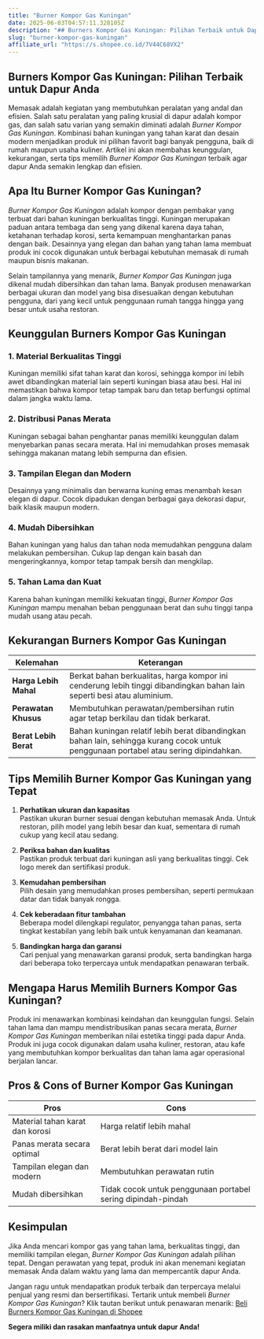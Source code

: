 ```yaml
---
title: "Burner Kompor Gas Kuningan"
date: 2025-06-03T04:57:11.328105Z
description: "## Burners Kompor Gas Kuningan: Pilihan Terbaik untuk Dapur Anda..."
slug: "burner-kompor-gas-kuningan"
affiliate_url: "https://s.shopee.co.id/7V44C68VX2"
---
```

## Burners Kompor Gas Kuningan: Pilihan Terbaik untuk Dapur Anda

Memasak adalah kegiatan yang membutuhkan peralatan yang andal dan efisien. Salah satu peralatan yang paling krusial di dapur adalah kompor gas, dan salah satu varian yang semakin diminati adalah *Burner Kompor Gas Kuningan*. Kombinasi bahan kuningan yang tahan karat dan desain modern menjadikan produk ini pilihan favorit bagi banyak pengguna, baik di rumah maupun usaha kuliner. Artikel ini akan membahas keunggulan, kekurangan, serta tips memilih *Burner Kompor Gas Kuningan* terbaik agar dapur Anda semakin lengkap dan efisien.

## Apa Itu Burner Kompor Gas Kuningan?

*Burner Kompor Gas Kuningan* adalah kompor dengan pembakar yang terbuat dari bahan kuningan berkualitas tinggi. Kuningan merupakan paduan antara tembaga dan seng yang dikenal karena daya tahan, ketahanan terhadap korosi, serta kemampuan menghantarkan panas dengan baik. Desainnya yang elegan dan bahan yang tahan lama membuat produk ini cocok digunakan untuk berbagai kebutuhan memasak di rumah maupun bisnis makanan.

Selain tampilannya yang menarik, *Burner Kompor Gas Kuningan* juga dikenal mudah dibersihkan dan tahan lama. Banyak produsen menawarkan berbagai ukuran dan model yang bisa disesuaikan dengan kebutuhan pengguna, dari yang kecil untuk penggunaan rumah tangga hingga yang besar untuk usaha restoran.

## Keunggulan Burners Kompor Gas Kuningan

### 1. Material Berkualitas Tinggi

Kuningan memiliki sifat tahan karat dan korosi, sehingga kompor ini lebih awet dibandingkan material lain seperti kuningan biasa atau besi. Hal ini memastikan bahwa kompor tetap tampak baru dan tetap berfungsi optimal dalam jangka waktu lama.

### 2. Distribusi Panas Merata

Kuningan sebagai bahan penghantar panas memiliki keunggulan dalam menyebarkan panas secara merata. Hal ini memudahkan proses memasak sehingga makanan matang lebih sempurna dan efisien.

### 3. Tampilan Elegan dan Modern

Desainnya yang minimalis dan berwarna kuning emas menambah kesan elegan di dapur. Cocok dipadukan dengan berbagai gaya dekorasi dapur, baik klasik maupun modern.

### 4. Mudah Dibersihkan

Bahan kuningan yang halus dan tahan noda memudahkan pengguna dalam melakukan pembersihan. Cukup lap dengan kain basah dan mengeringkannya, kompor tetap tampak bersih dan mengkilap.

### 5. Tahan Lama dan Kuat

Karena bahan kuningan memiliki kekuatan tinggi, *Burner Kompor Gas Kuningan* mampu menahan beban penggunaan berat dan suhu tinggi tanpa mudah usang atau pecah.

## Kekurangan Burners Kompor Gas Kuningan

| **Kelemahan** | **Keterangan** |
|----------------|----------------|
| **Harga Lebih Mahal** | Berkat bahan berkualitas, harga kompor ini cenderung lebih tinggi dibandingkan bahan lain seperti besi atau aluminium. |
| **Perawatan Khusus** | Membutuhkan perawatan/pembersihan rutin agar tetap berkilau dan tidak berkarat. |
| **Berat Lebih Berat** | Bahan kuningan relatif lebih berat dibandingkan bahan lain, sehingga kurang cocok untuk penggunaan portabel atau sering dipindahkan. |

## Tips Memilih Burner Kompor Gas Kuningan yang Tepat

1. **Perhatikan ukuran dan kapasitas**  
Pastikan ukuran burner sesuai dengan kebutuhan memasak Anda. Untuk restoran, pilih model yang lebih besar dan kuat, sementara di rumah cukup yang kecil atau sedang.

2. **Periksa bahan dan kualitas**  
Pastikan produk terbuat dari kuningan asli yang berkualitas tinggi. Cek logo merek dan sertifikasi produk.

3. **Kemudahan pembersihan**  
Pilih desain yang memudahkan proses pembersihan, seperti permukaan datar dan tidak banyak rongga.

4. **Cek keberadaan fitur tambahan**  
Beberapa model dilengkapi regulator, penyangga tahan panas, serta tingkat kestabilan yang lebih baik untuk kenyamanan dan keamanan.

5. **Bandingkan harga dan garansi**  
Cari penjual yang menawarkan garansi produk, serta bandingkan harga dari beberapa toko terpercaya untuk mendapatkan penawaran terbaik.

## Mengapa Harus Memilih Burners Kompor Gas Kuningan?

Produk ini menawarkan kombinasi keindahan dan keunggulan fungsi. Selain tahan lama dan mampu mendistribusikan panas secara merata, *Burner Kompor Gas Kuningan* memberikan nilai estetika tinggi pada dapur Anda. Produk ini juga cocok digunakan dalam usaha kuliner, restoran, atau kafe yang membutuhkan kompor berkualitas dan tahan lama agar operasional berjalan lancar.

## Pros & Cons of Burner Kompor Gas Kuningan

| **Pros** | **Cons** |
|------------|----------|
| Material tahan karat dan korosi | Harga relatif lebih mahal |
| Panas merata secara optimal | Berat lebih berat dari model lain |
| Tampilan elegan dan modern | Membutuhkan perawatan rutin |
| Mudah dibersihkan | Tidak cocok untuk penggunaan portabel sering dipindah-pindah |

## Kesimpulan

Jika Anda mencari kompor gas yang tahan lama, berkualitas tinggi, dan memiliki tampilan elegan, *Burner Kompor Gas Kuningan* adalah pilihan tepat. Dengan perawatan yang tepat, produk ini akan menemani kegiatan memasak Anda dalam waktu yang lama dan mempercantik dapur Anda.

Jangan ragu untuk mendapatkan produk terbaik dan terpercaya melalui penjual yang resmi dan bersertifikasi. Tertarik untuk membeli *Burner Kompor Gas Kuningan*? Klik tautan berikut untuk penawaran menarik: [Beli Burners Kompor Gas Kuningan di Shopee](https://s.shopee.co.id/7V44C68VX2)

**Segera miliki dan rasakan manfaatnya untuk dapur Anda!**